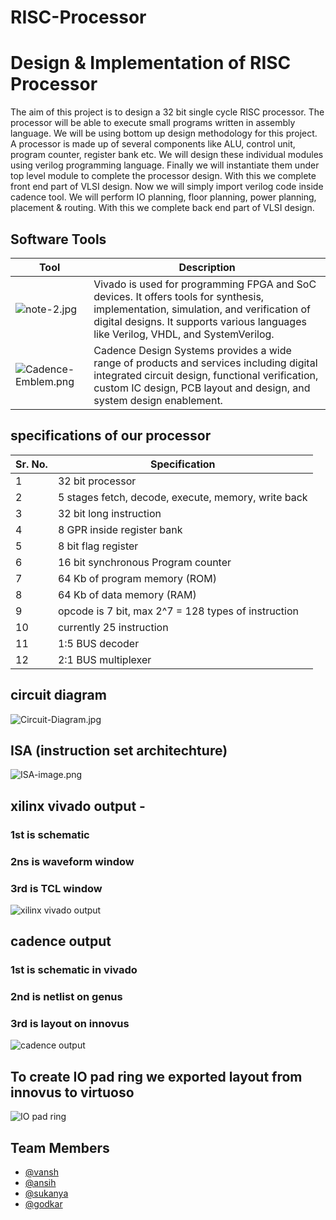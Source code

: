 # RISC-Processor


# Design & Implementation of RISC Processor

The aim of this project is to design a 32 bit single cycle RISC processor. The processor will be able to execute small programs written in assembly language. We will be using bottom up design methodology for this project. A processor is made up of several components like ALU, control unit, program counter, register bank etc. We will design these individual modules using verilog programming language. Finally we will instantiate them under top level module to complete the processor design. With this we complete front end part of VLSI design. Now we will simply import verilog code inside cadence tool. We will perform IO planning, floor planning, power planning, placement & routing. With this we complete back end part of VLSI design.

## Software Tools
| Tool        | Description |
| ----------- | ----------- |
| ![note-2.jpg](https://i.postimg.cc/sgZFkb9V/note-2.jpg) | Vivado is used for programming FPGA and SoC devices. It offers tools for synthesis, implementation, simulation, and verification of digital designs. It supports various languages like Verilog, VHDL, and SystemVerilog.  |
| ![Cadence-Emblem.png](https://i.postimg.cc/dty4wFXS/Cadence-Emblem.png)| Cadence Design Systems provides a wide range of products and services including digital integrated circuit design, functional verification, custom IC design, PCB layout and design, and system design enablement. |

## specifications of our processor

| Sr. No.        | Specification |
| ----------- | ----------- |
| 1  | 32 bit processor |
| 2  | 5 stages fetch, decode, execute, memory, write back|
| 3  | 32 bit long instruction |
| 4  | 8 GPR inside register bank |
| 5  | 8 bit flag register |
| 6  | 16 bit synchronous Program counter |
| 7  | 64 Kb of program memory (ROM) |
| 8  | 64 Kb of data memory (RAM) |
| 9  |opcode is 7 bit, max 2^7 = 128 types of instruction |
| 10 | currently 25 instruction  |
| 11 | 1:5 BUS decoder |
| 12 | 2:1 BUS multiplexer |

## circuit diagram 
![Circuit-Diagram.jpg](https://i.postimg.cc/nrW6HX06/Circuit-Diagram.jpg)

## ISA (instruction set architechture)
![ISA-image.png](https://i.postimg.cc/6pjpdVGv/ISA-image.png)

## xilinx vivado output - 
### 1st is schematic
### 2ns is waveform window
### 3rd is TCL window
![xilinx vivado output](https://postimage.me/images/2025/06/13/Screenshot-3868.png)

## cadence output
### 1st is schematic in vivado
### 2nd is netlist on genus
### 3rd is layout on innovus
![cadence output](https://postimage.me/images/2025/06/13/Screenshot-3871.png)

## To create IO pad ring we exported layout from innovus to virtuoso
![IO pad ring](https://postimage.me/images/2025/06/13/Screenshot-3872.png)

## Team Members
- [@vansh](https://github.com/VanshD40)
- [@ansih](https://github.com/KNIGHTAPG)
- [@sukanya](https://github.com/sukanyap1)
- [@godkar](https://github.com/Atharva-Godkar)